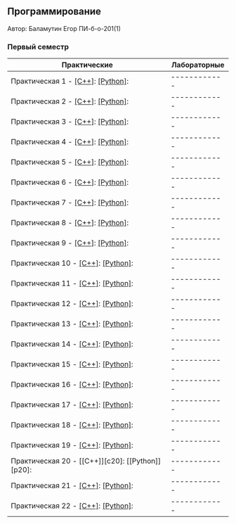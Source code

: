 ## Программирование

Автор: Баламутин Егор ПИ-б-о-201(1)

### Первый семестр

| Практические | Лабораторные |
| ------------ | ------------ |
| Практическая 1 - [[C++]][c1]: [[Python]][p1]: | ------------ |
| Практическая 2 - [[C++]][c2]: [[Python]][p2]: | ------------ |
| Практическая 3 - [[C++]][c3]: [[Python]][p3]: | ------------ |
| Практическая 4 - [[C++]][c4]: [[Python]][p4]: | ------------ |
| Практическая 5 - [[C++]][c5]: [[Python]][p5]: | ------------ |
| Практическая 6 - [[C++]][c6]: [[Python]][p6]: | ------------ |
| Практическая 7 - [[C++]][c7]: [[Python]][p7]: | ------------ |
| Практическая 8 - [[C++]][c8]: [[Python]][p8]: | ------------ |
| Практическая 9 - [[C++]][c9]: [[Python]][p9]: | ------------ |
| Практическая 10 - [[C++]][c10]: [[Python]][p10]: | ------------ |
| Практическая 11 - [[C++]][c11]: [[Python]][p11]: | ------------ |
| Практическая 12 - [[C++]][c12]: [[Python]][p12]: | ------------ |
| Практическая 13 - [[C++]][c13]: [[Python]][p13]: | ------------ |
| Практическая 14 - [[C++]][c14]: [[Python]][p14]: | ------------ |
| Практическая 15 - [[C++]][c15]: [[Python]][p15]: | ------------ |
| Практическая 16 - [[C++]][c16]: [[Python]][p16]: | ------------ |
| Практическая 17 - [[C++]][c17]: [[Python]][p17]: | ------------ |
| Практическая 18 - [[C++]][c18]: [[Python]][p18]: | ------------ |
| Практическая 19 - [[C++]][c19]: [[Python]][p19]: | ------------ |
| Практическая 20 - [[C++]][c20]: [[Python]][p20]: | ------------ |
| Практическая 21 - [[C++]][c21]: [[Python]][p21]: | ------------ |
| Практическая 22 - [[C++]][c22]: [[Python]][p22]: | ------------ |

[c1]:https://github.com/Yegor-Balamutin/CFU_tasks/blob/master/Practice/01/C%2B%2B/задание%201/ConsoleApplication1/ConsoleApplication1.cpp
[c2]:https://github.com/Yegor-Balamutin/CFU_tasks/blob/master/Practice/02/C%2B%2B/задание%202/ConsoleApplication2/ConsoleApplication2.cpp
[c3]:https://github.com/Yegor-Balamutin/CFU_tasks/blob/master/Practice/03/C%2B%2B/задание%203/задание%203/задание%203.cpp
[c4]:https://github.com/Yegor-Balamutin/CFU_tasks/blob/master/Practice/04/C%2B%2B/задание%204/задание%204/задание%204.cpp
[c5]:https://github.com/Yegor-Balamutin/CFU_tasks/blob/master/Practice/05/C%2B%2B/Задание%205/Задание%205/Задание%205.cpp
[c6]:https://github.com/Yegor-Balamutin/CFU_tasks/blob/master/Practice/06/C%2B%2B/задание%206/задание%206/задание%206.cpp
[c7]:https://github.com/Yegor-Balamutin/CFU_tasks/blob/master/Practice/07/C%2B%2B/task7/task7.cpp
[c8]:https://github.com/Yegor-Balamutin/CFU_tasks/blob/master/Practice/08/C%2B%2B/task8/task8.cpp
[c9]:https://github.com/Yegor-Balamutin/CFU_tasks/blob/master/Practice/09/C%2B%2B/task9/task9.cpp
[c10]:https://github.com/Yegor-Balamutin/CFU_tasks/blob/master/Practice/10/C%2B%2B/task10/task10.cpp
[c11]:https://github.com/Yegor-Balamutin/CFU_tasks/blob/master/Practice/11/C%2B%2B/task11/task11.cpp
[c12]:https://github.com/Yegor-Balamutin/CFU_tasks/blob/master/Practice/12/C%2B%2B/task12/task12.cpp
[c13]:https://github.com/Yegor-Balamutin/CFU_tasks/blob/master/Practice/13/C%2B%2B/task13/task13.cpp
[c14]:https://github.com/Yegor-Balamutin/CFU_tasks/blob/master/Practice/14/C%2B%2B/task14/task14.cpp
[c15]:https://github.com/Yegor-Balamutin/CFU_tasks/blob/master/Practice/15/C%2B%2B/task15/task15.cpp
[c16]:https://github.com/Yegor-Balamutin/CFU_tasks/blob/master/Practice/16/C%2B%2B/task16/task16.cpp
[c17]:https://github.com/Yegor-Balamutin/CFU_tasks/blob/master/Practice/17/C%2B%2B/task17/task17.cpp
[c18]:https://github.com/Yegor-Balamutin/CFU_tasks/blob/master/Practice/18/C%2B%2B/task18/task18.cpp
[c19]:
[c20]:https://github.com/Yegor-Balamutin/CFU_tasks/blob/master/Practice/20/C%2B%2B/task20/task20.cpp
[c21]:https://github.com/Yegor-Balamutin/CFU_tasks/blob/master/Practice/21/C%2B%2B/task21/task21.cpp
[c22]:https://github.com/Yegor-Balamutin/CFU_tasks/blob/master/Practice/22/C%2B%2B/task22/task22.cpp

[p1]:https://github.com/Yegor-Balamutin/CFU_tasks/blob/master/Practice/01/Python/задание%201.py
[p2]:https://github.com/Yegor-Balamutin/CFU_tasks/blob/master/Practice/02/Python/задание%202.py
[p3]:https://github.com/Yegor-Balamutin/CFU_tasks/blob/master/Practice/03/Python/task3.py
[p4]:https://github.com/Yegor-Balamutin/CFU_tasks/tree/master/Practice/04/Python
[p5]:https://github.com/Yegor-Balamutin/CFU_tasks/blob/master/Practice/05/Python/task5.py
[p6]:https://github.com/Yegor-Balamutin/CFU_tasks/blob/master/Practice/06/Python/task%206.py
[p7]:https://github.com/Yegor-Balamutin/CFU_tasks/blob/master/Practice/07/Python/task7.py
[p8]:https://github.com/Yegor-Balamutin/CFU_tasks/blob/master/Practice/08/Python/task8.py
[p9]:https://github.com/Yegor-Balamutin/CFU_tasks/blob/master/Practice/09/Python/task9.py
[p10]:https://github.com/Yegor-Balamutin/CFU_tasks/blob/master/Practice/10/Python/task10.py
[p11]:https://github.com/Yegor-Balamutin/CFU_tasks/blob/master/Practice/11/Python/task11.py
[p12]:https://github.com/Yegor-Balamutin/CFU_tasks/blob/master/Practice/12/Python/task12.py
[p13]:https://github.com/Yegor-Balamutin/CFU_tasks/blob/master/Practice/13/Python/task13.py
[p14]:https://github.com/Yegor-Balamutin/CFU_tasks/blob/master/Practice/14/Python/task14.py
[p15]:https://github.com/Yegor-Balamutin/CFU_tasks/blob/master/Practice/15/Python/task15.py
[p16]:https://github.com/Yegor-Balamutin/CFU_tasks/blob/master/Practice/16/Python/task16.py
[p17]:https://github.com/Yegor-Balamutin/CFU_tasks/blob/master/Practice/17/Python/task17.py
[p18]:https://github.com/Yegor-Balamutin/CFU_tasks/blob/master/Practice/18/Python/task18.py
[p19]:
[p20]:https://github.com/Yegor-Balamutin/CFU_tasks/blob/master/Practice/20/Python/task20.py
[p21]:https://github.com/Yegor-Balamutin/CFU_tasks/blob/master/Practice/21/Python/task21.py
[p22]:https://github.com/Yegor-Balamutin/CFU_tasks/blob/master/Practice/22/Python/task22.py